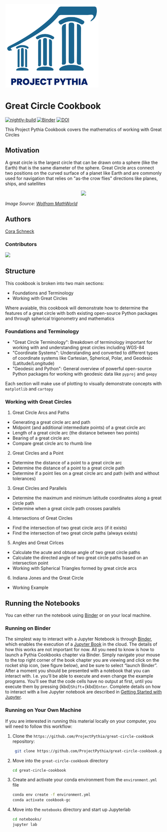 <img src="thumbnail.png" alt="thumbnail" width="300"/>

# Great Circle Cookbook

[![nightly-build](https://github.com/ProjectPythia/cookbook-template/actions/workflows/nightly-build.yaml/badge.svg)](https://github.com/ProjectPythia/cookbook-template/actions/workflows/nightly-build.yaml)
[![Binder](https://binder.projectpythia.org/badge_logo.svg)](https://binder.projectpythia.org/v2/gh/ProjectPythia/cookbook-template/main?labpath=notebooks)
[![DOI](https://zenodo.org/badge/475509405.svg)](https://zenodo.org/badge/latestdoi/475509405)

This Project Pythia Cookbook covers the mathematics of working with Great Circles

## Motivation

A great circle is the largest circle that can be drawn onto a sphere (like the Earth) that is the same diameter of the sphere. Great Circle arcs connect two positions on the curved surface of a planet like Earth and are commonly used for navigation that relies on "as-the crow flies" directions like planes, ships, and satellites

<p align="center">
<img src="https://mathworld.wolfram.com/images/eps-svg/SmallGreatCircles_700.svg"/>
</p>

_Image Source: [Wolfram MathWorld](https://mathworld.wolfram.com/GreatCircle.html)_

## Authors

[Cora Schneck](https://github.com/cyschneck)

### Contributors

<a href="https://github.com/ProjectPythia/great-circle-cookbook/graphs/contributors">
  <img src="https://contrib.rocks/image?repo=ProjectPythia/great-circle-cookbook" />
</a>

## Structure

This cookbook is broken into two main sections:
- Foundations and Terminology
- Working with Great Circles

Where avaiable, this cookbook will demonstrate how to determine the features of a great circle with both existing open-source Python packages and through spherical trigonometry and mathematics

### Foundations and Terminology

- "Great Circle Terminology": Breakdown of terminology important for working with and understanding great circles including WGS-84
- "Coordinate Systems": Understanding and converted to different types of coordinate systems like Cartesian, Spherical, Polar, and Geodesic (Latitude/Longitude)
- "Geodesic and Python": General overview of powerful open-source Python packages for working with geodesic data like `pyproj` and `geopy`

Each section will make use of plotting to visually demonstrate concepts with `matplotlib` and `cartopy`

### Working with Great Circles

1. Great Circle Arcs and Paths
- Generating a great circle arc and path
- Midpoint (and additional intermediate points) of a great circle arc
- Length of a great circle arc (the distance between two points)
- Bearing of a great circle arc
- Compare great circle arc to rhumb line

2. Great Circles and a Point
- Determine the distance of a point to a great circle arc
- Determine the distance of a point to a great circle path
- Determine if a point lies on a great circle arc and path (with and without tolerances)

3. Great Circles and Parallels
- Determine the maximum and minimum latitude coordinates along a great circle path
- Determine when a great circle path crosses parallels

4. Intersections of Great Circles
- Find the intersection of two great circle arcs (if it exists)
- Find the intersection of two great circle paths (always exists)

5. Angles and Great Cirlces
- Calculate the acute and obtuse angle of two great circle paths
- Calculate the directed angle of two great circle paths based on an intersection point
- Working with Spherical Triangles formed by great circle arcs

6. Indiana Jones and the Great Circle
- Working Example

## Running the Notebooks

You can either run the notebook using [Binder](https://binder.projectpythia.org/) or on your local machine.

### Running on Binder

The simplest way to interact with a Jupyter Notebook is through
[Binder](https://binder.projectpythia.org/), which enables the execution of a
[Jupyter Book](https://jupyterbook.org) in the cloud. The details of how this works are not
important for now. All you need to know is how to launch a Pythia
Cookbooks chapter via Binder. Simply navigate your mouse to
the top right corner of the book chapter you are viewing and click
on the rocket ship icon, (see figure below), and be sure to select
“launch Binder”. After a moment you should be presented with a
notebook that you can interact with. I.e. you’ll be able to execute
and even change the example programs. You’ll see that the code cells
have no output at first, until you execute them by pressing
{kbd}`Shift`\+{kbd}`Enter`. Complete details on how to interact with
a live Jupyter notebook are described in [Getting Started with
Jupyter](https://foundations.projectpythia.org/foundations/getting-started-jupyter.html).

### Running on Your Own Machine

If you are interested in running this material locally on your computer, you will need to follow this workflow:

1. Clone the `https://github.com/ProjectPythia/great-circle-cookbook` repository:

   ```bash
    git clone https://github.com/ProjectPythia/great-circle-cookbook.git
   ```

1. Move into the `great-circle-cookbook` directory
   ```bash
   cd great-circle-cookbook
   ```
1. Create and activate your conda environment from the `environment.yml` file
   ```bash
   conda env create -f environment.yml
   conda activate cookbook-gc
   ```
1. Move into the `notebooks` directory and start up Jupyterlab
   ```bash
   cd notebooks/
   jupyter lab
   ```
